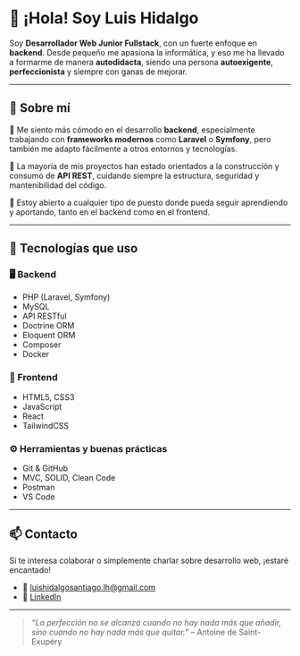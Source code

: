 # 👋 ¡Hola! Soy Luis Hidalgo

Soy **Desarrollador Web Junior Fullstack**, con un fuerte enfoque en **backend**. Desde pequeño me apasiona la informática, y eso me ha llevado a formarme de manera **autodidacta**, siendo una persona **autoexigente**, **perfeccionista** y siempre con ganas de mejorar.

---

## 💼 Sobre mí

🔧 Me siento más cómodo en el desarrollo **backend**, especialmente trabajando con **frameworks modernos** como **Laravel** o **Symfony**, pero también me adapto fácilmente a otros entornos y tecnologías.

🔌 La mayoría de mis proyectos han estado orientados a la construcción y consumo de **API REST**, cuidando siempre la estructura, seguridad y mantenibilidad del código.

🚀 Estoy abierto a cualquier tipo de puesto donde pueda seguir aprendiendo y aportando, tanto en el backend como en el frontend.

---

## 🧰 Tecnologías que uso

### 🖥️ Backend
- PHP (Laravel, Symfony)
- MySQL
- API RESTful
- Doctrine ORM
- Eloquent ORM
- Composer
- Docker

### 🎨 Frontend
- HTML5, CSS3 
- JavaScript
- React
- TailwindCSS

### ⚙️ Herramientas y buenas prácticas
- Git & GitHub
- MVC, SOLID, Clean Code
- Postman
- VS Code
---

## 📫 Contacto

Si te interesa colaborar o simplemente charlar sobre desarrollo web, ¡estaré encantado!

- 📧 luishidalgosantiago.lh@gmail.com
- 💼 [LinkedIn](https://www.linkedin.com/in/luis-hidalgoo/)

---

> *“La perfección no se alcanza cuando no hay nada más que añadir, sino cuando no hay nada más que quitar.”* – Antoine de Saint-Exupéry

<!--
**luishidalgoo27/luishidalgoo27** is a ✨ _special_ ✨ repository because its `README.md` (this file) appears on your GitHub profile.

Here are some ideas to get you started:

- 🔭 I’m currently working on ...
- 🌱 I’m currently learning ...
- 👯 I’m looking to collaborate on ...
- 🤔 I’m looking for help with ...
- 💬 Ask me about ...
- 📫 How to reach me: ...
- 😄 Pronouns: ...
- ⚡ Fun fact: ...
-->
